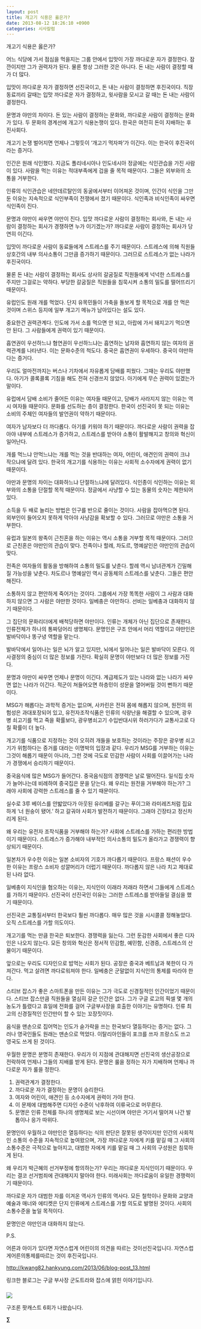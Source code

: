 ```yaml
---
layout: post
title: 개고기 식용은 옳은가?
date: 2013-08-12 18:26:10 +0900
categories: 시사칼럼
---
```

개고기 식용은 옳은가? 


  


어느 식당에 가서 점심을 먹을지는 그룹 안에서 입맛이 가장 까다로운 자가 결정한다. 잠깐이지만 그가 권력자가 된다. 물론 항상 그러한 것은 아니다. 돈 내는 사람이 결정할 때가 더 많다. 


  


입맛이 까다로운 자가 결정하면 선진국이고, 돈 내는 사람이 결정하면 후진국이다. 직장동료끼리 갈때는 입맛 까다로운 자가 결정하고, 윗사람을 모시고 갈 때는 돈 내는 사람이 결정한다. 


  


문명과 야만의 차이다. 돈 있는 사람이 결정하는 문화와, 까다로운 사람이 결정하는 문화가 있다. 두 문화의 경계선에 개고기 식용논쟁이 있다. 한국은 여전히 돈이 지배하는 후진사회다. 


  


개고기 논쟁 벌어지면 언제나 그렇듯이 ‘개고기 먹자파’가 이긴다. 이는 한국이 후진국이라는 증거다. 


  


인간은 원래 식인했다. 지금도 폴리네시아나 인도네시아 정글에는 식인관습을 가진 사람이 있다. 사람을 먹는 이유는 적대부족에게 겁을 줄 목적 때문이다. 그들은 외부와의 소통을 거부한다.


  


인류의 식인관습은 네안데르탈인의 동굴에서부터 이어져온 것이며, 인간이 식인을 그만둔 이유는 지속적으로 식인부족이 전쟁에서 졌기 때문이다. 식인족과 비식인족이 싸우면 식인족이 진다. 


  


문명과 야만이 싸우면 야만이 진다. 입맛 까다로운 사람이 결정하는 회사와, 돈 내는 사람이 결정하는 회사가 경쟁하면 누가 이기겠는가? 까다로운 사람이 결정하는 회사가 당연히 이긴다. 


  


입맛이 까다로운 사람이 동료들에게 스트레스를 주기 때문이다. 스트레스에 의해 직원들 상호간의 내부 의사소통이 그만큼 증가하기 때문이다. 그러므로 스트레스가 없는 나라가 후진국이다. 


  


물론 돈 내는 사람이 결정하는 회사도 상사의 갈굼질로 직원들에게 넉넉한 스트레스를 주지만 그걸로는 약하다. 부당한 갈굼질은 직원들을 침묵시켜 소통의 밀도를 떨어뜨리기 때문이다. 


  


유럽인도 원래 개를 먹었다. 단지 유목민들이 가축을 돌보게 할 목적으로 개를 안 먹은 것이며 스위스 등지에 일부 개고기 메뉴가 남아있다는 설도 있다. 


  


중요한건 권력관계다. 인도에 가서 소를 먹으면 안 되고, 아랍에 가서 돼지고기 먹으면 안 된다. 그 사람들에게 권력이 있기 때문이다. 


  


흡연권이 우선하느냐 혐연권이 우선하느냐는 흡연하는 남자와 흡연하지 않는 여자의 권력관계를 나타낸다. 이는 문화수준의 척도다. 중국은 흡연권이 우세하다. 중국이 야만하다는 증거다. 


  


우리도 얼마전까지는 버스나 기차에서 자유롭게 담배를 피웠다. 그때는 우리도 야만했다. 아기가 콜록콜록 기침을 해도 전혀 신경쓰지 않았다. 아기에게 무슨 권력이 있겠는가 말이다. 


  


유럽에서 담배 소비가 줄어든 이유는 여자들 때문이고, 담배가 사라지지 않는 이유는 역시 여자들 때문이다. 문화를 선도하는 층이 결정한다. 한국이 선진국이 못 되는 이유는 소비의 주체인 여자들의 발언권이 약하기 때문이다. 


  


여자가 남자보다 더 까다롭다. 아기를 키워야 하기 때문이다. 까다로운 사람이 권력을 잡아야 내부에 스트레스가 증가하고, 스트레스를 받아야 소통이 활발해지고 창의와 혁신이 일어난다. 


  


개를 먹느냐 안먹느냐는 개를 먹는 것을 반대하는 여자, 어린이, 애견인의 권력이 크냐 작으냐에 달려 있다. 한국의 개고기를 식용하는 이유는 사회적 소수자에게 권력이 없기 때문이다. 


  


야만과 문명의 차이는 대화하느냐 단절하느냐에 달려있다. 식인종이 식인하는 이유는 외부와의 소통을 단절할 목적 때문이다. 정글에서 사냥할 수 있는 동물의 숫자는 제한되어 있다. 


  


소득을 두 배로 늘리는 방법은 인구를 반으로 줄이는 것이다. 사람을 잡아먹으면 된다. 외부인이 들어오지 못하게 막아야 사냥감을 확보할 수 있다. 그러므로 야만은 소통을 거부한다. 


  


유럽과 일본의 왕족이 근친혼을 하는 이유는 역시 소통을 거부할 목적 때문이다. 그러므로 근친혼은 야만인의 관습이 맞다. 전족이나 할례, 차도르, 명예살인은 야만인의 관습이 맞다. 


  


전족은 여자들의 활동을 방해하여 소통의 밀도를 낮춘다. 할례 역시 남녀관계가 긴밀해질 가능성을 낮춘다. 차도르나 명예살인 역시 공동체의 스트레스를 낮춘다. 그들은 편안해진다. 


  


소통하지 않고 편안하게 죽어가는 것이다. 그룹에서 가장 똑똑한 사람이 그 사람과 대화하지 않으면 그 사람은 야만한 것이다. 일베충은 야만하다. 선비는 일베충과 대화하지 않기 때문이다. 


  


그 집단의 문화리더에게 배척당하면 야만이다. 인류는 개체가 아닌 집단으로 존재한다. 인류전체가 하나의 통짜덩어리 생명체다. 문명인은 구조 안에서 머리 역할이고 야만인은 발바닥이나 똥구녕 역할을 맡는다. 


  


발바닥에서 일어나는 일은 뇌가 알고 있지만, 뇌에서 일어나는 일은 발바닥이 모른다. 의사결정의 중심이 더 많은 정보를 가진다. 확실히 문명이 야만보다 더 많은 정보를 가진다. 


  


문명과 야만이 싸우면 언제나 문명이 이긴다. 계급제도가 있는 나라와 없는 나라가 싸우면 없는 나라가 이긴다. 적군이 쳐들어오면 하층민이 성문을 열어버릴 것이 뻔하기 때문이다. 


  


MSG가 해롭다는 과학적 증거는 없으며, 사카린은 전혀 몸에 해롭지 않으며, 원전의 위험성은 과대포장되어 있고, 유전자조작식품은 인류의 식량난을 해결할 수 있으며, 광우병 쇠고기를 먹고 죽을 확률보다, 광우병쇠고기 수입반대시위 하러가다가 교통사고로 다칠 확률이 더 높다. 


  


개고기를 식품으로 지정하는 것이 오히려 개들을 보호하는 것이라는 주장은 광우병 쇠고기가 위험하다는 증거를 대라는 이명박의 입장과 같다. 우리가 MSG를 거부하는 이유는 그것이 해롭기 때문이 아니라, 그런 것에 극도로 민감한 사람이 사회를 이끌어가는 나라가 경쟁에서 승리하기 때문이다. 


  


중국음식에 많은 MSG가 들어간다. 중국음식점의 경쟁력은 날로 떨어진다. 일식집 숫자가 늘어나는데 비례하여 중국집은 문을 닫는다. 왜 우리는 원전을 거부해야 하는가? 그래야 사회에 강력한 스트레스를 줄 수 있기 때문이다. 


  


실수로 3루 베이스를 안밟았다가 아웃된 유리베를 갈구는 푸이그와 라미레즈처럼 집요하게 ‘너 원숭이 됐어.’ 하고 갈궈야 사회가 발전하기 때문이다. 그래야 긴장타고 정신차리게 된다.


  


왜 우리는 유전자 조작식품을 거부해야 하는가? 사회에 스트레스를 가하는 편리한 방법이기 때문이다. 스트레스가 증가해야 내부적인 의사소통의 밀도가 올라가고 경쟁력이 향상되기 때문이다. 


  


일본차가 우수한 이유는 일본 소비자의 기호가 까다롭기 때문이다. 프랑스 패션이 우수한 이유는 프랑스 소비자 성깔머리가 더럽기 때문이다. 까다롭지 않은 나라 치고 제대로 된 나라 없다.


  


일베충이 지식인을 혐오하는 이유는, 지식인이 이래라 저래라 하면서 그들에게 스트레스를 가하기 때문이다. 선진국이 선진국인 이유는 그러한 스트레스를 받아들일 결심을 했기 때문이다. 


  


선진국은 교통질서부터 한국보다 훨씬 까다롭다. 매우 많은 것을 시시콜콜 정해놓았다. 오직 스트레스를 가할 의도이다. 


  


개고기를 먹는 만큼 한국은 퇴보한다. 경쟁력을 잃는다. 그런 둔감한 사회에서 좋은 디자인은 나오지 않는다. 모든 창의와 혁신은 정서적 민감함, 예민함, 신경증, 스트레스의 산물이기 때문이다. 


  


앞으로는 우리도 디자인으로 밥먹는 사회가 된다. 공장은 중국과 베트남과 북한이 다 가져간다. 먹고 살려면 까다로워져야 한다. 일베충은 군말없이 지식인의 통제를 따라야 한다. 


  


스티브 잡스가 좋은 스마트폰을 만든 이유는 그가 극도로 신경질적인 인간이었기 때문이다. 스티브 잡스만큼 직원들을 열심히 갈군 인간은 없다. 그가 구글 로고의 픽셀 몇 개의 농도가 틀렸다고 휴일에 전화를 걸어 구글부사장을 호출한 이야기는 유명하다. 인류 최고의 신경질적인 인간만이 할 수 있는 꼬장짓이다. 


  


음식을 맨손으로 집어먹는 인도가 숟가락을 쓰는 한국보다 열등하다는 증거는 없다. 그러나 영국인들도 원래는 맨손으로 먹었다. 이탈리아인들이 포크를 쓰자 프랑스도 쓰고 영국도 쓰게 된 것이다. 


  


우월한 문명은 분명히 존재한다. 우리가 이 지점에 관대해지면 선진국의 생산공장으로 전락하여 언제나 그들의 지배를 받게 된다. 문명은 룰을 정하는 자가 지배하며 언제나 까다로운 자가 룰을 정한다. 


  


1) 권력관계가 결정한다.    
2) 까다로운 자가 결정하는 문명이 승리한다.    
3) 여자와 어린이, 애견인 등 소수자에게 권력이 가야 한다.    
4) 이 문제에 대범해주면 디자인 수준이 낙후하여 이류국으로 머무른다.    
5) 문명은 인류 전체를 하나의 생명체로 보는 시선이며 야만은 거기서 떨어져 나간 발톱이나 응가 따위다. 


  


문명인이 우월하고 야만인은 열등하다는 식의 판단은 잘못된 생각이지만 인간의 사회적인 소통의 수준을 지속적으로 높여왔으며, 가장 까다로운 자에게 키를 맡길 때 그 사회의 소통수준은 극적으로 높아지고, 대범한 자에게 키를 맡길 때 그 사회의 구성원은 침묵하게 된다. 


  


왜 우리가 박근혜의 선거부정에 항의하는가? 우리는 까다로운 지식인이기 때문이다. 우리는 결코 선거범죄에 관대해지지 말아야 한다. 미래사회는 까다로움이 유일한 경쟁력이기 때문이다.


  


까다로운 자가 대범한 자를 이겨온 역사가 인류의 역사다. 모든 철학이나 문화와 교양과 예술과 매너와 에티켓은 단지 인류에게 스트레스를 가할 의도로 발명된 것이다. 사회의 소통수준을 높일 목적이다. 


  


문명인은 야만인과 대화하지 않는다. 


  


P.S. 

어른과 아이가 있다면 자연스럽게 어린이의 의견을 따르는 것이선진국입니다. 자연스럽게어른의통제를따르는 것이 후진국입니다. 



<http://kwang82.hankyung.com/2013/06/blog-post_13.html>



링크한 블로그는 구글 부사장 군도트라와 잡스에 얽힌 이야기입니다. 

 ###


  




<p align="left">
  <a href="gujo_podcast/377425"><img src="http://gujoron.com/images/board_pod.gif" /> <br /></a> 
  
  <p>
  </p>구조론 팟캐스트 6회가 나왔습니다. 
  
  <p>
  </p>
  
  <p>
    <b>∑</b> <br /><br />
  </p>
  
  <p>
  </p>
  
  <p>
  </p>
  
  <p>
  </p>
  
  <p>
  </p>
  
  <p>
  </p>
  
  <p>
  </p>
  
  <p>
  </p>
  
  <p>
  </p>
  
  <p>
  </p>
  
  <p>
  </p>
  
  <p>
  </p>
  
  <p>
  </p>
  
  <p>
  </p>
  
  <p>
  </p>
  
  <p>
  </p>
  
  <p>
  </p>
  
  <p>
  </p>
  
  <p>
  </p>
  
  <p>
  </p>
  
  <p>
  </p>
  
  <p>
  </p>
  
  <p>
  </p>
  
  <p>
  </p>
  
  <p>
  </p>
</p>